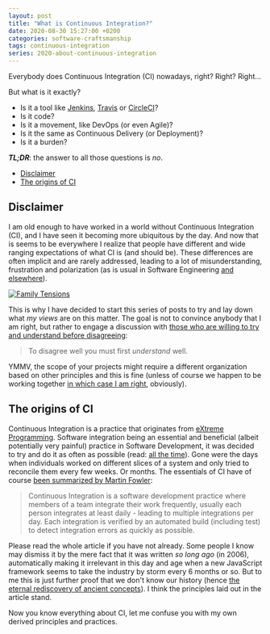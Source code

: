```yaml
---
layout: post
title: "What is Continuous Integration?"
date: 2020-08-30 15:27:00 +0200
categories: software-craftsmanship
tags: continuous-integration
series: 2020-about-continuous-integration
---
```


Everybody does Continuous Integration (CI) nowadays, right? Right? Right...

But what is it exactly?
* Is it a tool like [Jenkins](https://www.jenkins.io/), [Travis](https://travis-ci.org/) or [CircleCI](https://circleci.com/)?
* Is it code?
* Is it a movement, like DevOps (or even Agile)?
* Is it the same as Continuous Delivery (or Deployment)?
* Is it a burden?

***TL;DR***: the answer to all those questions is *no*.

* [Disclaimer](#disclaimer)
* [The origins of CI](#the-origins-of-ci)

## Disclaimer
I am old enough to have worked in a world without Continuous Integration (CI), and I have seen it becoming more ubiquitous by the day. And now that is seems to be everywhere I realize that people have different and wide ranging expectations of what CI is (and should be). These differences are often implicit and are rarely addressed, leading to a lot of misunderstanding, frustration and polarization (as is usual in Software Engineering [and elsewhere](https://www.wired.com/story/jeff-weiner-on-how-technology-accentuates-tribalism/)).

[![Family Tensions](https://faasandfurious.com/pages/family-tensions.png)](https://faasandfurious.com/119)

This is why I have decided to start this series of posts to try and lay down what *my views* are on this matter. The goal is not to convince anybody that I am right, but rather to engage a discussion with [those who are willing to try and understand before disagreeing](https://www.nytimes.com/2017/09/24/opinion/dying-art-of-disagreement.html):
> To disagree well you must first *understand* well.

YMMV, the scope of your projects might require a different organization based on other principles and this is fine (unless of course we happen to be working together [in which case I am right](https://www.youtube.com/watch?v=E_LUGY_ptGA), obviously).

## The origins of CI
Continuous Integration is a practice that originates from [eXtreme Programming](https://en.wikipedia.org/wiki/Extreme_programming). Software integration being an essential and beneficial (albeit potentially very painful) practice in Software Development, it was decided to try and do it as often as possible (read: [all the time](http://www.extremeprogramming.org/rules/integrateoften.html)). Gone were the days when individuals worked on different slices of a system and only tried to reconcile them every few weeks. Or months. The essentials of CI have of course [been summarized by Martin Fowler](https://martinfowler.com/articles/continuousIntegration.html):
> Continuous Integration is a software development practice where members of a team integrate their work frequently, usually each person integrates at least daily - leading to multiple integrations per day. Each integration is verified by an automated build (including test) to detect integration errors as quickly as possible.

Please read the whole article if you have not already. Some people I know may dismiss it by the mere fact that it was written *so long ago* (in 2006), automatically making it irrelevant in this day and age when a new JavaScript framework seems to take the industry by storm every 6 months or so. But to me this is just further proof that we don't know our history (hence [the eternal rediscovery of ancient concepts](https://www.youtube.com/watch?v=KjgvffBlWAg)). I think the principles laid out in the article stand.

Now you know everything about CI, let me confuse you with my own derived principles and practices.